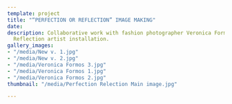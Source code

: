 ```yaml
---
template: project
title: "“PERFECTION OR REFLECTION” IMAGE MAKING"
date: 
description: Collaborative work with fashion photographer Veronica Formos’s Perfection
  Reflection artist installation.
gallery_images:
- "/media/New v. 1.jpg"
- "/media/New v. 2.jpg"
- "/media/Veronica Formos 3.jpg"
- "/media/Veronica Formos 1.jpg"
- "/media/Veronica Formos 2.jpg"
thumbnail: "/media/Perfection Relection Main image.jpg"

---
```

